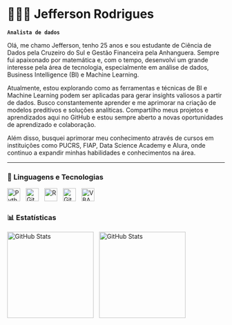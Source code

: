   # 👩🏻‍💻 Jefferson Rodrigues

**`Analista de dados`**

Olá, me chamo Jefferson, tenho 25 anos e sou estudante de Ciência de Dados pela Cruzeiro do Sul e Gestão Financeira pela Anhanguera. Sempre fui apaixonado por matemática e, com o tempo, desenvolvi um grande interesse pela área de tecnologia, especialmente em análise de dados, Business Intelligence (BI) e Machine Learning.

Atualmente, estou explorando como as ferramentas e técnicas de BI e Machine Learning podem ser aplicadas para gerar insights valiosos a partir de dados. Busco constantemente aprender e me aprimorar na criação de modelos preditivos e soluções analíticas. Compartilho meus projetos e aprendizados aqui no GitHub e estou sempre aberto a novas oportunidades de aprendizado e colaboração.

Além disso, busquei aprimorar meu conhecimento através de cursos em instituições como PUCRS, FIAP, Data Science Academy e Alura, onde continuo a expandir minhas habilidades e conhecimentos na área.

---

### 🤖 Linguagens e Tecnologias

<img 
    align="left" 
    alt="Python" 
    title="Python"
    width="30px" 
    style="padding-right: 10px;" 
    src="https://cdn.jsdelivr.net/gh/devicons/devicon@latest/icons/python/python-original.svg" 
/>

<img 
    align="left" 
    alt="Git" 
    title="Git"
    width="30px" 
    style="padding-right: 10px;" 
    src="https://cdn.jsdelivr.net/gh/devicons/devicon@latest/icons/mysql/mysql-original.svg" 
/>

<img 
    align="left" 
    alt="R" 
    title="R"
    width="30px" 
    style="padding-right: 10px;" 
    src="https://cdn.jsdelivr.net/gh/devicons/devicon@latest/icons/r/r-original.svg" 
/>

<img 
    align="left" 
    alt="GitHub" 
    title="GitHub"
    width="30px" 
    style="padding-right: 10px;" 
    src="https://cdn.jsdelivr.net/gh/devicons/devicon@latest/icons/github/github-original.svg" 
/>

<img 
    align="left" 
    alt="VBA" 
    title="VBA"
    width="30px" 
    style="padding-right: 10px;" 
    src="https://cdn.jsdelivr.net/gh/devicons/devicon@latest/icons/vba/vba-original.svg" 
/>

<br/>
<br/>

### 📊 Estatísticas

<p>
  <img 
    align="left" 
    alt="GitHub Stats" 
    height="200" 
    style="padding-right: 10px;" 
    src="https://github-readme-stats.vercel.app/api?username=Larissakich&show_icons=true&theme=tokyonight&include_all_commits=true&locale=pt-br" 
  />

<img 
      align="left" 
      alt="GitHub Stats" 
      height="200" 
      src="https://github-readme-stats.vercel.app/api/top-langs/?username=larissakich&theme=tokyonight&layout=compact&custom_title=Tecnologias&langs_count=9" 
  />

</p>

